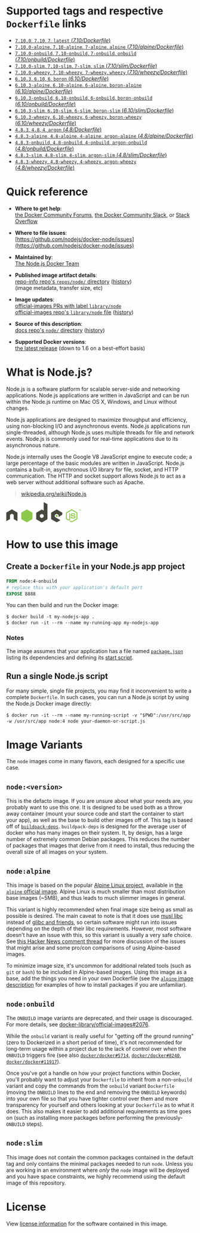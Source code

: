 <!--

********************************************************************************

WARNING:

    DO NOT EDIT "node/README.md"

    IT IS AUTO-GENERATED

    (from the other files in "node/" combined with a set of templates)

********************************************************************************

-->

# Supported tags and respective `Dockerfile` links

-	[`7.10.0`, `7.10`, `7`, `latest` (*7.10/Dockerfile*)](https://github.com/nodejs/docker-node/blob/581eebd097343c9f1c1ceb5260cd2ec770410e29/7.10/Dockerfile)
-	[`7.10.0-alpine`, `7.10-alpine`, `7-alpine`, `alpine` (*7.10/alpine/Dockerfile*)](https://github.com/nodejs/docker-node/blob/581eebd097343c9f1c1ceb5260cd2ec770410e29/7.10/alpine/Dockerfile)
-	[`7.10.0-onbuild`, `7.10-onbuild`, `7-onbuild`, `onbuild` (*7.10/onbuild/Dockerfile*)](https://github.com/nodejs/docker-node/blob/2e7fd977fb10088c82c559926580b60a47f40732/7.10/onbuild/Dockerfile)
-	[`7.10.0-slim`, `7.10-slim`, `7-slim`, `slim` (*7.10/slim/Dockerfile*)](https://github.com/nodejs/docker-node/blob/581eebd097343c9f1c1ceb5260cd2ec770410e29/7.10/slim/Dockerfile)
-	[`7.10.0-wheezy`, `7.10-wheezy`, `7-wheezy`, `wheezy` (*7.10/wheezy/Dockerfile*)](https://github.com/nodejs/docker-node/blob/581eebd097343c9f1c1ceb5260cd2ec770410e29/7.10/wheezy/Dockerfile)
-	[`6.10.3`, `6.10`, `6`, `boron` (*6.10/Dockerfile*)](https://github.com/nodejs/docker-node/blob/581eebd097343c9f1c1ceb5260cd2ec770410e29/6.10/Dockerfile)
-	[`6.10.3-alpine`, `6.10-alpine`, `6-alpine`, `boron-alpine` (*6.10/alpine/Dockerfile*)](https://github.com/nodejs/docker-node/blob/581eebd097343c9f1c1ceb5260cd2ec770410e29/6.10/alpine/Dockerfile)
-	[`6.10.3-onbuild`, `6.10-onbuild`, `6-onbuild`, `boron-onbuild` (*6.10/onbuild/Dockerfile*)](https://github.com/nodejs/docker-node/blob/ffecb0e9ca258d6b20ff60b30956bd33f7357142/6.10/onbuild/Dockerfile)
-	[`6.10.3-slim`, `6.10-slim`, `6-slim`, `boron-slim` (*6.10/slim/Dockerfile*)](https://github.com/nodejs/docker-node/blob/581eebd097343c9f1c1ceb5260cd2ec770410e29/6.10/slim/Dockerfile)
-	[`6.10.3-wheezy`, `6.10-wheezy`, `6-wheezy`, `boron-wheezy` (*6.10/wheezy/Dockerfile*)](https://github.com/nodejs/docker-node/blob/581eebd097343c9f1c1ceb5260cd2ec770410e29/6.10/wheezy/Dockerfile)
-	[`4.8.3`, `4.8`, `4`, `argon` (*4.8/Dockerfile*)](https://github.com/nodejs/docker-node/blob/581eebd097343c9f1c1ceb5260cd2ec770410e29/4.8/Dockerfile)
-	[`4.8.3-alpine`, `4.8-alpine`, `4-alpine`, `argon-alpine` (*4.8/alpine/Dockerfile*)](https://github.com/nodejs/docker-node/blob/581eebd097343c9f1c1ceb5260cd2ec770410e29/4.8/alpine/Dockerfile)
-	[`4.8.3-onbuild`, `4.8-onbuild`, `4-onbuild`, `argon-onbuild` (*4.8/onbuild/Dockerfile*)](https://github.com/nodejs/docker-node/blob/974c2a3c3cc488c3491a7ffd85e90c079d0d78e1/4.8/onbuild/Dockerfile)
-	[`4.8.3-slim`, `4.8-slim`, `4-slim`, `argon-slim` (*4.8/slim/Dockerfile*)](https://github.com/nodejs/docker-node/blob/581eebd097343c9f1c1ceb5260cd2ec770410e29/4.8/slim/Dockerfile)
-	[`4.8.3-wheezy`, `4.8-wheezy`, `4-wheezy`, `argon-wheezy` (*4.8/wheezy/Dockerfile*)](https://github.com/nodejs/docker-node/blob/581eebd097343c9f1c1ceb5260cd2ec770410e29/4.8/wheezy/Dockerfile)

# Quick reference

-	**Where to get help**:  
	[the Docker Community Forums](https://forums.docker.com/), [the Docker Community Slack](https://blog.docker.com/2016/11/introducing-docker-community-directory-docker-community-slack/), or [Stack Overflow](https://stackoverflow.com/search?tab=newest&q=docker)

-	**Where to file issues**:  
	[https://github.com/nodejs/docker-node/issues](https://github.com/nodejs/docker-node/issues)

-	**Maintained by**:  
	[The Node.js Docker Team](https://github.com/nodejs/docker-node)

-	**Published image artifact details**:  
	[repo-info repo's `repos/node/` directory](https://github.com/docker-library/repo-info/blob/master/repos/node) ([history](https://github.com/docker-library/repo-info/commits/master/repos/node))  
	(image metadata, transfer size, etc)

-	**Image updates**:  
	[official-images PRs with label `library/node`](https://github.com/docker-library/official-images/pulls?q=label%3Alibrary%2Fnode)  
	[official-images repo's `library/node` file](https://github.com/docker-library/official-images/blob/master/library/node) ([history](https://github.com/docker-library/official-images/commits/master/library/node))

-	**Source of this description**:  
	[docs repo's `node/` directory](https://github.com/docker-library/docs/tree/master/node) ([history](https://github.com/docker-library/docs/commits/master/node))

-	**Supported Docker versions**:  
	[the latest release](https://github.com/docker/docker/releases/latest) (down to 1.6 on a best-effort basis)

# What is Node.js?

Node.js is a software platform for scalable server-side and networking applications. Node.js applications are written in JavaScript and can be run within the Node.js runtime on Mac OS X, Windows, and Linux without changes.

Node.js applications are designed to maximize throughput and efficiency, using non-blocking I/O and asynchronous events. Node.js applications run single-threaded, although Node.js uses multiple threads for file and network events. Node.js is commonly used for real-time applications due to its asynchronous nature.

Node.js internally uses the Google V8 JavaScript engine to execute code; a large percentage of the basic modules are written in JavaScript. Node.js contains a built-in, asynchronous I/O library for file, socket, and HTTP communication. The HTTP and socket support allows Node.js to act as a web server without additional software such as Apache.

> [wikipedia.org/wiki/Node.js](https://en.wikipedia.org/wiki/Node.js)

![logo](https://raw.githubusercontent.com/docker-library/docs/01c12653951b2fe592c1f93a13b4e289ada0e3a1/node/logo.png)

# How to use this image

## Create a `Dockerfile` in your Node.js app project

```dockerfile
FROM node:4-onbuild
# replace this with your application's default port
EXPOSE 8888
```

You can then build and run the Docker image:

```console
$ docker build -t my-nodejs-app .
$ docker run -it --rm --name my-running-app my-nodejs-app
```

### Notes

The image assumes that your application has a file named [`package.json`](https://docs.npmjs.com/files/package.json) listing its dependencies and defining its [start script](https://docs.npmjs.com/misc/scripts#default-values).

## Run a single Node.js script

For many simple, single file projects, you may find it inconvenient to write a complete `Dockerfile`. In such cases, you can run a Node.js script by using the Node.js Docker image directly:

```console
$ docker run -it --rm --name my-running-script -v "$PWD":/usr/src/app -w /usr/src/app node:4 node your-daemon-or-script.js
```

# Image Variants

The `node` images come in many flavors, each designed for a specific use case.

## `node:<version>`

This is the defacto image. If you are unsure about what your needs are, you probably want to use this one. It is designed to be used both as a throw away container (mount your source code and start the container to start your app), as well as the base to build other images off of. This tag is based off of [`buildpack-deps`](https://registry.hub.docker.com/_/buildpack-deps/). `buildpack-deps` is designed for the average user of docker who has many images on their system. It, by design, has a large number of extremely common Debian packages. This reduces the number of packages that images that derive from it need to install, thus reducing the overall size of all images on your system.

## `node:alpine`

This image is based on the popular [Alpine Linux project](http://alpinelinux.org), available in [the `alpine` official image](https://hub.docker.com/_/alpine). Alpine Linux is much smaller than most distribution base images (~5MB), and thus leads to much slimmer images in general.

This variant is highly recommended when final image size being as small as possible is desired. The main caveat to note is that it does use [musl libc](http://www.musl-libc.org) instead of [glibc and friends](http://www.etalabs.net/compare_libcs.html), so certain software might run into issues depending on the depth of their libc requirements. However, most software doesn't have an issue with this, so this variant is usually a very safe choice. See [this Hacker News comment thread](https://news.ycombinator.com/item?id=10782897) for more discussion of the issues that might arise and some pro/con comparisons of using Alpine-based images.

To minimize image size, it's uncommon for additional related tools (such as `git` or `bash`) to be included in Alpine-based images. Using this image as a base, add the things you need in your own Dockerfile (see the [`alpine` image description](https://hub.docker.com/_/alpine/) for examples of how to install packages if you are unfamiliar).

## `node:onbuild`

The `ONBUILD` image variants are deprecated, and their usage is discouraged. For more details, see [docker-library/official-images#2076](https://github.com/docker-library/official-images/issues/2076).

While the `onbuild` variant is really useful for "getting off the ground running" (zero to Dockerized in a short period of time), it's not recommended for long-term usage within a project due to the lack of control over *when* the `ONBUILD` triggers fire (see also [`docker/docker#5714`](https://github.com/docker/docker/issues/5714), [`docker/docker#8240`](https://github.com/docker/docker/issues/8240), [`docker/docker#11917`](https://github.com/docker/docker/issues/11917)).

Once you've got a handle on how your project functions within Docker, you'll probably want to adjust your `Dockerfile` to inherit from a non-`onbuild` variant and copy the commands from the `onbuild` variant `Dockerfile` (moving the `ONBUILD` lines to the end and removing the `ONBUILD` keywords) into your own file so that you have tighter control over them and more transparency for yourself and others looking at your `Dockerfile` as to what it does. This also makes it easier to add additional requirements as time goes on (such as installing more packages before performing the previously-`ONBUILD` steps).

## `node:slim`

This image does not contain the common packages contained in the default tag and only contains the minimal packages needed to run `node`. Unless you are working in an environment where *only* the `node` image will be deployed and you have space constraints, we highly recommend using the default image of this repository.

# License

View [license information](https://github.com/joyent/node/blob/master/LICENSE) for the software contained in this image.
